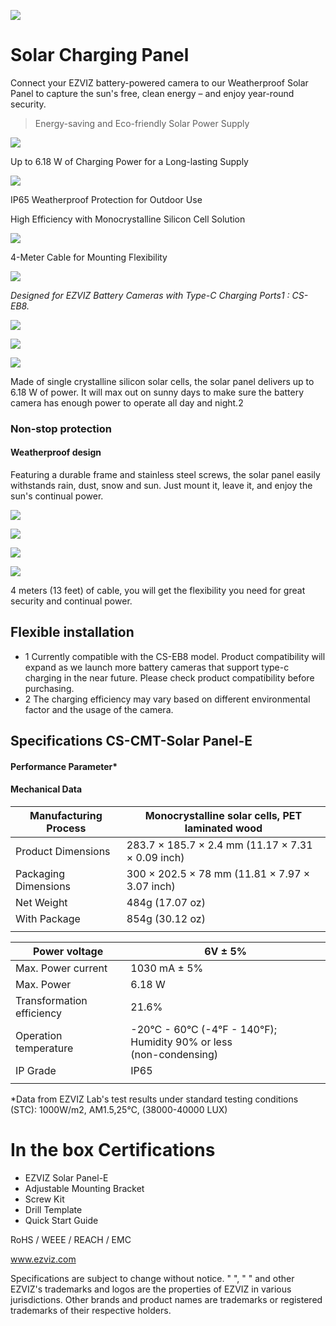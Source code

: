 ![](_page_0_Picture_0.jpeg)

# Solar Charging Panel

Connect your EZVIZ battery-powered camera to our Weatherproof Solar Panel to capture the sun's free, clean energy – and enjoy year-round security.

> Energy-saving and Eco-friendly Solar Power Supply

![](_page_0_Picture_8.jpeg)

Up to 6.18 W of Charging Power for a Long-lasting Supply

![](_page_0_Picture_12.jpeg)

IP65 Weatherproof Protection for Outdoor Use

High Efficiency with Monocrystalline Silicon Cell Solution

![](_page_0_Picture_10.jpeg)

4-Meter Cable for Mounting Flexibility

![](_page_0_Picture_14.jpeg)

*Designed for EZVIZ Battery Cameras with Type-C Charging Ports1 : CS-EB8.*

![](_page_0_Picture_5.jpeg)

![](_page_0_Picture_6.jpeg)

![](_page_0_Picture_16.jpeg)

Made of single crystalline silicon solar cells, the solar panel delivers up to 6.18 W of power. It will max out on sunny days to make sure the battery camera has enough power to operate all day and night.2

### Non-stop protection

#### Weatherproof design

Featuring a durable frame and stainless steel screws, the solar panel easily withstands rain, dust, snow and sun. Just mount it, leave it, and enjoy the sun's continual power.

![](_page_1_Picture_4.jpeg)

![](_page_1_Picture_5.jpeg)

![](_page_1_Picture_6.jpeg)

![](_page_2_Picture_2.jpeg)

4 meters (13 feet) of cable, you will get the flexibility you need for great security and continual power.

## Flexible installation

- 1 Currently compatible with the CS-EB8 model. Product compatibility will expand as we launch more battery cameras that support type-c charging in the near future. Please check product compatibility before purchasing.
- 2 The charging efficiency may vary based on different environmental factor and the usage of the camera.

## Specifications CS-CMT-Solar Panel-E

#### Performance Parameter*

#### Mechanical Data

| Manufacturing Process | Monocrystalline solar cells, PET laminated wood   |
|-----------------------|---------------------------------------------------|
| Product Dimensions    | 283.7 × 185.7 × 2.4 mm (11.17 × 7.31 × 0.09 inch) |
| Packaging Dimensions  | 300 × 202.5 × 78 mm (11.81 × 7.97 × 3.07 inch)    |
| Net Weight            | 484g (17.07 oz)                                   |
| With Package          | 854g (30.12 oz)                                   |
|                       |                                                   |

| Power voltage             | 6V ± 5%                                                               |
|---------------------------|-----------------------------------------------------------------------|
| Max. Power current        | 1030 mA ± 5%                                                          |
| Max. Power                | 6.18 W                                                                |
| Transformation efficiency | 21.6%                                                                 |
| Operation temperature     | -20°C - 60°C (-4°F - 140°F); Humidity 90% or less<br>(non-condensing) |
| IP Grade                  | IP65                                                                  |
|                           |                                                                       |

*Data from EZVIZ Lab's test results under standard testing conditions (STC): 1000W/m2, AM1.5,25℃, (38000-40000 LUX)

# In the box Certifications

- EZVIZ Solar Panel-E
- Adjustable Mounting Bracket
- Screw Kit
- Drill Template
- Quick Start Guide

RoHS / WEEE / REACH / EMC

www.ezviz.com

Specifications are subject to change without notice. " ", " " and other EZVIZ's trademarks and logos are the properties of EZVIZ in various jurisdictions. Other brands and product names are trademarks or registered trademarks of their respective holders.